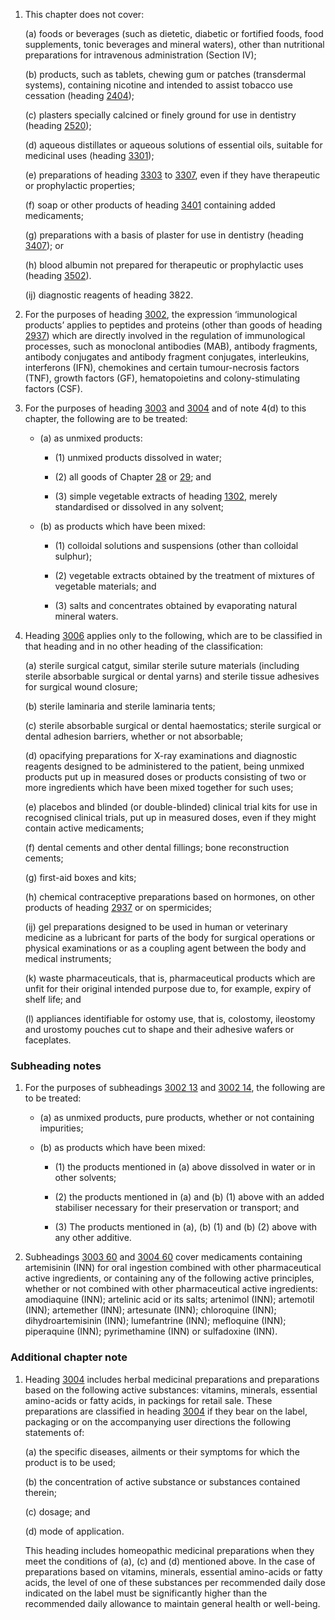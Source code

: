 1. This chapter does not cover:

    (a) foods or beverages (such as dietetic, diabetic or fortified foods, food supplements, tonic beverages and mineral waters), other than nutritional preparations for intravenous administration (Section IV);
    
    (b) products, such as tablets, chewing gum or patches (transdermal systems), containing nicotine and intended to assist tobacco use cessation (heading [2404](/headings/2404));
    
    (c) plasters specially calcined or finely ground for use in dentistry (heading [2520](/headings/2520));
    
    (d) aqueous distillates or aqueous solutions of essential oils, suitable for medicinal uses (heading [3301](/headings/3301));
    
    (e) preparations of heading [3303](/headings/3303) to [3307](/headings/3307), even if they have therapeutic or prophylactic properties;
    
    (f) soap or other products of heading [3401](/headings/3401) containing added medicaments;
    
    (g) preparations with a basis of plaster for use in dentistry (heading [3407](/headings/3407)); or
    
    (h) blood albumin not prepared for therapeutic or prophylactic uses (heading [3502](/headings/3502)).

    (ij) diagnostic reagents of heading 3822.

2. For the purposes of heading [3002](/headings/3002), the expression ‘immunological products’ applies to peptides and proteins (other than goods of heading [2937](/headings/2937)) which are directly involved in the regulation of immunological processes, such as monoclonal antibodies (MAB), antibody fragments, antibody conjugates and antibody fragment conjugates, interleukins, interferons (IFN), chemokines and certain tumour-necrosis factors (TNF), growth factors (GF), hematopoietins and colony-stimulating factors (CSF).

3. For the purposes of heading [3003](/headings/3003) and [3004](/headings/3004) and of note 4(d) to this chapter, the following are to be treated:

   - (a) as unmixed products:
    
     - (1) unmixed products dissolved in water;

     - (2) all goods of Chapter [28](/chapters/28) or [29](/chapters/29); and

     - (3) simple vegetable extracts of heading [1302](/headings/1302), merely standardised or dissolved in any solvent;
    
   - (b) as products which have been mixed:
    
     - (1) colloidal solutions and suspensions (other than colloidal sulphur);

     - (2) vegetable extracts obtained by the treatment of mixtures of vegetable materials; and

     - (3) salts and concentrates obtained by evaporating natural mineral waters.

4. Heading [3006](/headings/3006) applies only to the following, which are to be classified in that heading and in no other heading of the classification:

    (a) sterile surgical catgut, similar sterile suture materials (including sterile absorbable surgical or dental yarns) and sterile tissue adhesives for surgical wound closure;
    
    (b) sterile laminaria and sterile laminaria tents;
    
    (c) sterile absorbable surgical or dental haemostatics; sterile surgical or dental adhesion barriers, whether or not absorbable;
    
    (d) opacifying preparations for X-ray examinations and diagnostic reagents designed to be administered to the patient, being unmixed products put up in measured doses or products consisting of two or more ingredients which have been mixed together for such uses;
    
    (e) placebos and blinded (or double-blinded) clinical trial kits for use in recognised clinical trials, put up in measured doses, even if they might contain active medicaments;
    
    (f) dental cements and other dental fillings; bone reconstruction cements;
    
    (g) first-aid boxes and kits;
    
    (h) chemical contraceptive preparations based on hormones, on other products of heading [2937](/headings/2937) or on spermicides;
    
    (ij) gel preparations designed to be used in human or veterinary medicine as a lubricant for parts of the body for surgical operations or physical examinations or as a coupling agent between the body and medical instruments;
    
    (k) waste pharmaceuticals, that is, pharmaceutical products which are unfit for their original intended purpose due to, for example, expiry of shelf life; and
    
    (l) appliances identifiable for ostomy use, that is, colostomy, ileostomy and urostomy pouches cut to shape and their adhesive wafers or faceplates.

### Subheading notes

1. For the purposes of subheadings [3002 13](/commodities/3002130000) and [3002 14](/commodities/3002140000), the following are to be treated:

    - (a) as unmixed products, pure products, whether or not containing impurities;
    
    - (b) as products which have been mixed:
    
        - (1) the products mentioned in (a) above dissolved in water or in other solvents;
        
        - (2) the products mentioned in (a) and (b) (1) above with an added stabiliser necessary for their preservation or transport; and
        
        - (3) The products mentioned in (a), (b) (1) and (b) (2) above with any other additive.

2. Subheadings [3003 60](/commodities/3003600000) and [3004 60](/commodities/3004600000) cover medicaments containing artemisinin (INN) for oral ingestion combined with other pharmaceutical active ingredients, or containing any of the following active principles, whether or not combined with other pharmaceutical active ingredients: amodiaquine (INN); artelinic acid or its salts; artenimol (INN); artemotil (INN); artemether (INN); artesunate (INN); chloroquine (INN); dihydroartemisinin (INN); lumefantrine (INN); mefloquine (INN); piperaquine (INN); pyrimethamine (INN) or sulfadoxine (INN).

### Additional chapter note

1. Heading [3004](/headings/3004) includes herbal medicinal preparations and preparations based on the following active substances: vitamins, minerals, essential amino-acids or fatty acids, in packings for retail sale. These preparations are classified in heading [3004](/headings/3004) if they bear on the label, packaging or on the accompanying user directions the following statements of:

    (a) the specific diseases, ailments or their symptoms for which the product is to be used;
    
    (b) the concentration of active substance or substances contained therein;
    
    (c) dosage; and
    
    (d) mode of application.
    
    This heading includes homeopathic medicinal preparations when they meet the conditions of (a), (c) and (d) mentioned above. In the case of preparations based on vitamins, minerals, essential amino-acids or fatty acids, the level of one of these substances per recommended daily dose indicated on the label must be significantly higher than the recommended daily allowance to maintain general health or well-being.
